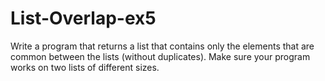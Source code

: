 # List-Overlap-ex5
Write a program that returns a list that contains only the elements that are common between the lists (without duplicates). Make sure your program works on two lists of different sizes.
